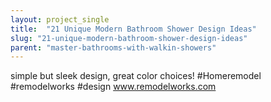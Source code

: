 ```yaml
---
layout: project_single
title:  "21 Unique Modern Bathroom Shower Design Ideas"
slug: "21-unique-modern-bathroom-shower-design-ideas"
parent: "master-bathrooms-with-walkin-showers"
---
```

simple but sleek design, great color choices! #Homeremodel #remodelworks #design www.remodelworks.com